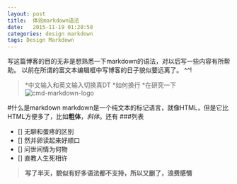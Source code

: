 ```yaml
---
layout: post
title:  体验markdown语法
date:   2015-11-19 01:28:58
categories: design markdown
tags: Design Markdown
---
```


写这篇博客的目的无非是想熟悉一下markdown的语法，对以后写一些内容有所帮助。
以前在所谓的富文本编辑框中写博客的日子貌似要远离了。
^^!
> *中文输入和英文输入切换真DT
> *如何换行
> *在研究一下
>![cmd-markdown-logo](https://www.zybuluo.com/static/img/logo.png)

#什么是markdown
markdown是一个纯文本的标记语言，就像HTML，但是它比HTML方便多了，比如**粗体**，*斜体*。还有
###列表
- [] 无聊和蛋疼的区别
- [] 然并卵读起来好顺口
- [] 问世间情为何物
- [] 直教人生死相许
>**写了半天，貌似有好多语法都不支持，所以又删了，浪费感情**

